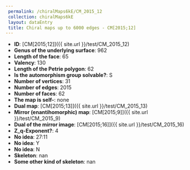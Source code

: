 ```yaml
--- 
 permalink: /chiralMaps6kE/CM_2015_12 
 collection: chiralMaps6kE
 layout: dataEntry
 title: Chiral maps up to 6000 edges - CM[2015;12]
---
```


- **ID**: [CM[2015;12]]({{ site.url }}/test/CM_2015_12)
- **Genus of the underlying surface**: 962
- **Length of the face**: 65
- **Valency**: 130
- **Length of the Petrie polygon**: 62
- **Is the automorphism group solvable?**: S
- **Number of vertices**: 31
- **Number of edges**: 2015
- **Number of faces**: 62
- **The map is self-**: none
- **Dual map**: [CM[2015;13]]({{ site.url }}/test/CM_2015_13)
- **Mirror (enantihomorphic) map**: [CM[2015;9]]({{ site.url }}/test/CM_2015_9)
- **Dual of the mirror image**: [CM[2015;16]]({{ site.url }}/test/CM_2015_16)
- **Z_q-Exponent?**: 4
- **No idea**:  27:11
- **No idea**: Y
- **No idea**: N
- **Skeleton**: nan
- **Some other kind of skeleton**: nan
